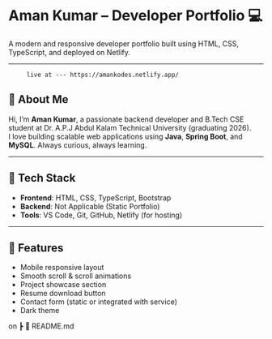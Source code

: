 # Aman Kumar – Developer Portfolio 💻

A modern and responsive developer portfolio built using HTML, CSS, TypeScript, and deployed on Netlify.

---

         live at --- https://amankodes.netlify.app/

## 📌 About Me

Hi, I’m **Aman Kumar**, a passionate backend developer and B.Tech CSE student at Dr. A.P.J Abdul Kalam Technical University (graduating 2026).  
I love building scalable web applications using **Java**, **Spring Boot**, and **MySQL**. Always curious, always learning.

---

## 🔧 Tech Stack

- **Frontend**: HTML, CSS, TypeScript, Bootstrap
- **Backend**: Not Applicable (Static Portfolio)
- **Tools**: VS Code, Git, GitHub, Netlify (for hosting)

---

## 🧩 Features

- Mobile responsive layout
- Smooth scroll & scroll animations
- Project showcase section
- Resume download button
- Contact form (static or integrated with service)
- Dark theme


on
 ┣ 📄 README.md
